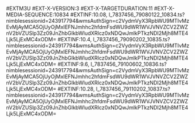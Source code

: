 #EXTM3U
#EXT-X-VERSION:3
#EXT-X-TARGETDURATION:11
#EXT-X-MEDIA-SEQUENCE:10834
#EXTINF:10.08,
l_7837456_79080122_10834.ts?nimblesessionid=243917794&wmsAuthSign=c2VydmVyX3RpbWU9MTIvMzEvMjAyMCA5OjUyOjMxIEFNJmhhc2hfdmFsdWU9dWR1WVJVNVZCV2ZWZnV2bVZUSlp3Zz09JnZhbGlkbWludXRlcz0xNDQwJmlkPTkzNDI2Mjh8MTE4Ljk5LjExMC4xODM=
#EXTINF:10.4,
l_7837456_79090202_10835.ts?nimblesessionid=243917794&wmsAuthSign=c2VydmVyX3RpbWU9MTIvMzEvMjAyMCA5OjUyOjMxIEFNJmhhc2hfdmFsdWU9dWR1WVJVNVZCV2ZWZnV2bVZUSlp3Zz09JnZhbGlkbWludXRlcz0xNDQwJmlkPTkzNDI2Mjh8MTE4Ljk5LjExMC4xODM=
#EXTINF:9.6,
l_7837456_79100602_10836.ts?nimblesessionid=243917794&wmsAuthSign=c2VydmVyX3RpbWU9MTIvMzEvMjAyMCA5OjUyOjMxIEFNJmhhc2hfdmFsdWU9dWR1WVJVNVZCV2ZWZnV2bVZUSlp3Zz09JnZhbGlkbWludXRlcz0xNDQwJmlkPTkzNDI2Mjh8MTE4Ljk5LjExMC4xODM=
#EXTINF:10.28,
l_7837456_79110202_10837.ts?nimblesessionid=243917794&wmsAuthSign=c2VydmVyX3RpbWU9MTIvMzEvMjAyMCA5OjUyOjMxIEFNJmhhc2hfdmFsdWU9dWR1WVJVNVZCV2ZWZnV2bVZUSlp3Zz09JnZhbGlkbWludXRlcz0xNDQwJmlkPTkzNDI2Mjh8MTE4Ljk5LjExMC4xODM=
